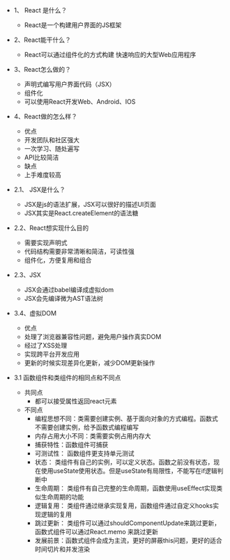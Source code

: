 * 1、 React 是什么？
    - React是一个构建用户界面的JS框架
* 2、React能干什么？
    - React可以通过组件化的方式构建 快速响应的大型Web应用程序
* 3、React怎么做的？
    - 声明式编写用户界面代码（JSX）
    - 组件化
    - 可以使用React开发Web、Android、IOS
* 4、React做的怎么样？
    - 优点
    - 开发团队和社区强大
    - 一次学习、随处遍写
    - API比较简洁
    - 缺点
    - 上手难度较高




* 2.1、 JSX是什么？
    - JSX是js的语法扩展，JSX可以很好的描述UI页面
    - JSX其实是React.createElement的语法糖
* 2.2、React想实现什么目的
    - 需要实现声明式
    - 代码结构需要非常清晰和简洁，可读性强
    - 组件化，方便复用和组合
* 2.3、JSX
    - JSX会通过babel编译成虚拟dom
    - JSX会先编译微为AST语法树
* 3.4、虚拟DOM
    - 优点
    - 处理了浏览器兼容性问题，避免用户操作真实DOM
    - 经过了XSS处理
    - 实现跨平台开发应用
    - 更新的时候实现差异化更新，减少DOM更新操作


* 3.1 函数组件和类组件的相同点和不同点
    - 共同点
      - 都可以接受属性返回react元素
    - 不同点
      - 编程思想不同：类需要创建实例、基于面向对象的方式编程。函数式不需要创建实例，给予函数式编程编写
      - 内存占用大小不同：类需要实例占用内存大
      - 捕获特性：函数组件可捕获
      - 可测试性： 函数组件更支持单元测试
      - 状态： 类组件有自己的实例，可以定义状态。函数之前没有状态，现在使用useState使用状态。但是useState有局限性，不能写在if逻辑判断中
      - 生命周期： 类组件有自己完整的生命周期，函数使用useEffect实现类似生命周期的功能
      - 逻辑复用： 类组件通过继承实现复用，函数组件通过自定义hooks实现逻辑的复用
      - 跳过更新： 类组件可以通过shouldComponentUpdate来跳过更新，函数式组件可以通过React.memo  来跳过更新
      - 发展前景：函数式组件会成为主流，更好的屏蔽this问题，更好的适合时间切片和并发渲染